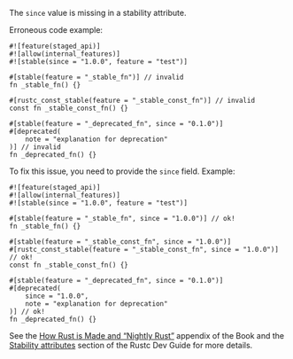 The `since` value is missing in a stability attribute.

Erroneous code example:

```compile_fail,E0542
#![feature(staged_api)]
#![allow(internal_features)]
#![stable(since = "1.0.0", feature = "test")]

#[stable(feature = "_stable_fn")] // invalid
fn _stable_fn() {}

#[rustc_const_stable(feature = "_stable_const_fn")] // invalid
const fn _stable_const_fn() {}

#[stable(feature = "_deprecated_fn", since = "0.1.0")]
#[deprecated(
    note = "explanation for deprecation"
)] // invalid
fn _deprecated_fn() {}
```

To fix this issue, you need to provide the `since` field. Example:

```
#![feature(staged_api)]
#![allow(internal_features)]
#![stable(since = "1.0.0", feature = "test")]

#[stable(feature = "_stable_fn", since = "1.0.0")] // ok!
fn _stable_fn() {}

#[stable(feature = "_stable_const_fn", since = "1.0.0")]
#[rustc_const_stable(feature = "_stable_const_fn", since = "1.0.0")] // ok!
const fn _stable_const_fn() {}

#[stable(feature = "_deprecated_fn", since = "0.1.0")]
#[deprecated(
    since = "1.0.0",
    note = "explanation for deprecation"
)] // ok!
fn _deprecated_fn() {}
```

See the [How Rust is Made and “Nightly Rust”][how-rust-made-nightly] appendix
of the Book and the [Stability attributes][stability-attributes] section of the
Rustc Dev Guide for more details.

[how-rust-made-nightly]: https://doc.rust-lang.org/book/appendix-07-nightly-rust.html
[stability-attributes]: https://rustc-dev-guide.rust-lang.org/stability.html
